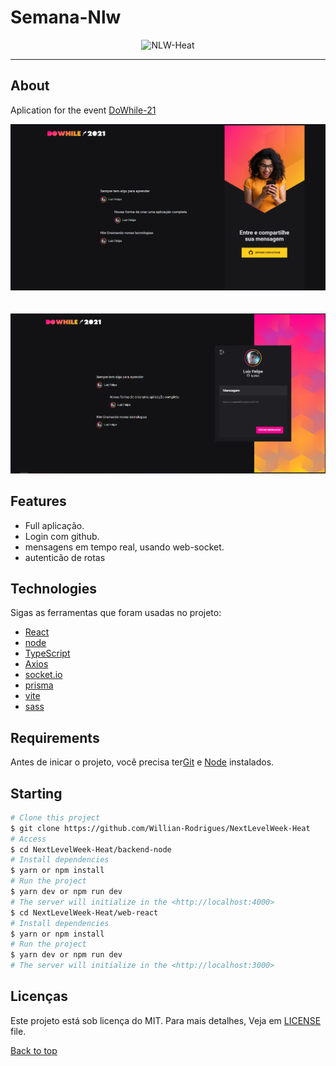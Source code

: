 # Semana-Nlw

<div align="center" id="top"> 
  <img src="https://github.com/Willian-Rodrigues/NextLevelWeek-Heat/blob/master/web-react/src/assets/logo.svg" alt="NLW-Heat" />
</div>

<hr/>

## About

Aplication for the event [DoWhile-21](https://dowhile.io/inscricao)

<div align="center" id="top"> 
  <img src="https://github.com/luizfeit/Semana-Nlw/blob/main/web/src/assets/Tela_2.png" alt="screen-web" />
</div>
<br/>
<br/>
<div align="center" id="top"> 
  <img src="https://github.com/luizfeit/Semana-Nlw/blob/main/web/src/assets/Tela_1.png" alt="screen-web" />
</div>


## Features

- Full aplicação.
- Login com github.
- mensagens em tempo real, usando web-socket.
- autenticão de rotas

## Technologies

Sigas as ferramentas que foram usadas no projeto:

- [React](https://pt-br.reactjs.org/)
- [node](https://nodejs.org/en/)
- [TypeScript](https://www.typescriptlang.org/)
- [Axios](https://github.com/axios/axios)
- [socket.io](https://socket.io/)
- [prisma](https://www.prisma.io/)
- [vite](https://vitejs.dev/)
- [sass](https://sass-lang.com/)

## Requirements

Antes de inicar o projeto, você precisa ter[Git](https://git-scm.com) e [Node](https://nodejs.org/en/) instalados.

## Starting

```bash
# Clone this project
$ git clone https://github.com/Willian-Rodrigues/NextLevelWeek-Heat
# Access
$ cd NextLevelWeek-Heat/backend-node
# Install dependencies
$ yarn or npm install
# Run the project
$ yarn dev or npm run dev
# The server will initialize in the <http://localhost:4000>
$ cd NextLevelWeek-Heat/web-react
# Install dependencies
$ yarn or npm install
# Run the project
$ yarn dev or npm run dev
# The server will initialize in the <http://localhost:3000>
```

## Licenças

Este projeto está sob licença do MIT. Para mais detalhes, Veja em [LICENSE](LICENSE.md) file.

<a href="#top">Back to top</a>
